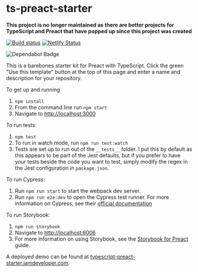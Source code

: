 # ts-preact-starter

**This project is no longer maintained as there are better projects for TypeScript and Preact that have popped up since this project was created**

[![Build status](https://img.shields.io/travis/nickytonline/ts-preact-starter.svg)](https://travis-ci.org/nickytonline/ts-preact-starter)
[![Netlify Status](https://api.netlify.com/api/v1/badges/05030e94-4c6a-4699-9c36-552a2e345f35/deploy-status)](https://app.netlify.com/sites/fervent-newton-a3b969/deploys)

<img src="https://flat.badgen.net/dependabot/nickytonline/ts-preact-starter?icon=dependabot" alt="Dependabot Badge" />

This is a barebones starter kit for Preact with TypeScript. Click the green "Use this template" button at the top of this page and enter a name and description for your repository.

To get up and running

1. `npm install`
1. From the command line run `npm start`
1. Navigate to [http://localhost:3000](http://localhost:3000)

To run tests:

1. `npm test`
1. To run in watch mode, run `npm run test:watch`
1. Tests are set up to run out of the `__tests__` folder. I put this by default as this appears to be part of the Jest defaults, but if you prefer to have your tests beside the code you want to test, simply modify the regex in the Jest configuration in `package.json`.

To run Cypress:

1. Run `npm run start` to start the webpack dev server.
2. Run `npm run e2e:dev` to open the Cypress test runner. For more information on Cypress, see their [official documentation](https://docs.cypress.io)

To run Storybook:

1. `npm run storybook`
1. Navigate to [http://localhost:6006](http://localhost:6006)
1. For more information on using Storybook, see the [Storybook for Preact](https://storybook.js.org/docs/guides/guide-preact) guide.

A deployed demo can be found at [typescript-preact-starter.iamdeveloper.com](https://typescript-preact-starter.iamdeveloper.com).
